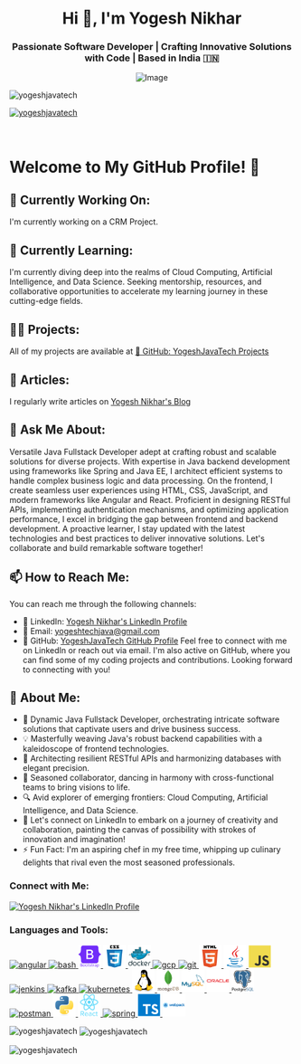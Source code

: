 <h1 align="center">Hi 👋, I'm Yogesh Nikhar</h1>
<h3 align="center">Passionate Software Developer | Crafting Innovative Solutions with Code | Based in India 🇮🇳</h3>
<p align="center">
  <img src="https://camo.githubusercontent.com/19db51af5f90f1b152bc0b9078f5fe97053955be5074f03f17019c70345bdcdb/68747470733a2f2f6d69726f2e6d656469756d2e636f6d2f6d61782f313336302f302a37513379765349765f7430696f4a2d5a2e676966" alt="Image" width="400">
</p>

<p align="left"> <img src="https://komarev.com/ghpvc/?username=yogeshjavatech&label=Profile%20views&color=0e75b6&style=flat" alt="yogeshjavatech" /> </p>

<p align="left"> <a href="https://github.com/ryo-ma/github-profile-trophy"><img src="https://github-profile-trophy.vercel.app/?username=yogeshjavatech" alt="yogeshjavatech" /></a> </p>

<p align="left"> <a href="https://twitter.com/" target="blank"><img src="https://img.shields.io/twitter/follow/?logo=twitter&style=for-the-badge" alt="" /></a> </p>

# Welcome to My GitHub Profile! 👋

## 🔭 Currently Working On:
I'm currently working on a CRM Project.

## 🌱 Currently Learning:
I'm currently diving deep into the realms of Cloud Computing, Artificial Intelligence, and Data Science. Seeking mentorship, resources, and collaborative opportunities to accelerate my learning journey in these cutting-edge fields.

## 👨‍💻 Projects:
All of my projects are available at [🚀 GitHub: YogeshJavaTech Projects](https://github.com/YogeshJavaTech)

## 📝 Articles:
I regularly write articles on [Yogesh Nikhar's Blog](https://yogeshnikhar.wordpress.com/yogesh-nikharsoftware-developer/)

## 💬 Ask Me About:
Versatile Java Fullstack Developer adept at crafting robust and scalable solutions for diverse projects. With expertise in Java backend development using frameworks like Spring and Java EE, I architect efficient systems to handle complex business logic and data processing. On the frontend, I create seamless user experiences using HTML, CSS, JavaScript, and modern frameworks like Angular and React. Proficient in designing RESTful APIs, implementing authentication mechanisms, and optimizing application performance, I excel in bridging the gap between frontend and backend development. A proactive learner, I stay updated with the latest technologies and best practices to deliver innovative solutions. Let's collaborate and build remarkable software together!

## 📫 How to Reach Me:
You can reach me through the following channels:
- 🔗 LinkedIn: [Yogesh Nikhar's LinkedIn Profile](https://www.linkedin.com/in/yogesh-nikhar-b0b4451a2/)
- 📧 Email: yogeshtechjava@gmail.com
- 🐙 GitHub: [YogeshJavaTech GitHub Profile](https://github.com/YogeshJavaTech)
Feel free to connect with me on LinkedIn or reach out via email. I'm also active on GitHub, where you can find some of my coding projects and contributions. Looking forward to connecting with you!

## 🚀 About Me:
- 🚀 Dynamic Java Fullstack Developer, orchestrating intricate software solutions that captivate users and drive business success.
- 💡 Masterfully weaving Java's robust backend capabilities with a kaleidoscope of frontend technologies.
- 🎨 Architecting resilient RESTful APIs and harmonizing databases with elegant precision.
- 🤝 Seasoned collaborator, dancing in harmony with cross-functional teams to bring visions to life.
- 🔍 Avid explorer of emerging frontiers: Cloud Computing, Artificial Intelligence, and Data Science.
- 🌟 Let's connect on LinkedIn to embark on a journey of creativity and collaboration, painting the canvas of possibility with strokes of innovation and imagination!
- ⚡ Fun Fact: I'm an aspiring chef in my free time, whipping up culinary delights that rival even the most seasoned professionals.


<h3 align="left">Connect with Me:</h3>
<p align="left">
  <a href="https://linkedin.com/in/yogesh-nikhar-b0b4451a2" target="_blank">
    <img align="center" src="https://raw.githubusercontent.com/rahuldkjain/github-profile-readme-generator/master/src/images/icons/Social/linked-in-alt.svg" alt="Yogesh Nikhar's LinkedIn Profile" height="30" width="40" />
  </a>
</p>


<h3 align="left">Languages and Tools:</h3>
<p align="left"> <a href="https://angular.io" target="_blank" rel="noreferrer"> <img src="https://angular.io/assets/images/logos/angular/angular.svg" alt="angular" width="40" height="40"/> </a> <a href="https://www.gnu.org/software/bash/" target="_blank" rel="noreferrer"> <img src="https://www.vectorlogo.zone/logos/gnu_bash/gnu_bash-icon.svg" alt="bash" width="40" height="40"/> </a> <a href="https://getbootstrap.com" target="_blank" rel="noreferrer"> <img src="https://raw.githubusercontent.com/devicons/devicon/master/icons/bootstrap/bootstrap-plain-wordmark.svg" alt="bootstrap" width="40" height="40"/> </a> <a href="https://www.w3schools.com/css/" target="_blank" rel="noreferrer"> <img src="https://raw.githubusercontent.com/devicons/devicon/master/icons/css3/css3-original-wordmark.svg" alt="css3" width="40" height="40"/> </a> <a href="https://www.docker.com/" target="_blank" rel="noreferrer"> <img src="https://raw.githubusercontent.com/devicons/devicon/master/icons/docker/docker-original-wordmark.svg" alt="docker" width="40" height="40"/> </a> <a href="https://cloud.google.com" target="_blank" rel="noreferrer"> <img src="https://www.vectorlogo.zone/logos/google_cloud/google_cloud-icon.svg" alt="gcp" width="40" height="40"/> </a> <a href="https://git-scm.com/" target="_blank" rel="noreferrer"> <img src="https://www.vectorlogo.zone/logos/git-scm/git-scm-icon.svg" alt="git" width="40" height="40"/> </a> <a href="https://www.w3.org/html/" target="_blank" rel="noreferrer"> <img src="https://raw.githubusercontent.com/devicons/devicon/master/icons/html5/html5-original-wordmark.svg" alt="html5" width="40" height="40"/> </a> <a href="https://www.java.com" target="_blank" rel="noreferrer"> <img src="https://raw.githubusercontent.com/devicons/devicon/master/icons/java/java-original.svg" alt="java" width="40" height="40"/> </a> <a href="https://developer.mozilla.org/en-US/docs/Web/JavaScript" target="_blank" rel="noreferrer"> <img src="https://raw.githubusercontent.com/devicons/devicon/master/icons/javascript/javascript-original.svg" alt="javascript" width="40" height="40"/> </a> <a href="https://www.jenkins.io" target="_blank" rel="noreferrer"> <img src="https://www.vectorlogo.zone/logos/jenkins/jenkins-icon.svg" alt="jenkins" width="40" height="40"/> </a> <a href="https://kafka.apache.org/" target="_blank" rel="noreferrer"> <img src="https://www.vectorlogo.zone/logos/apache_kafka/apache_kafka-icon.svg" alt="kafka" width="40" height="40"/> </a> <a href="https://kubernetes.io" target="_blank" rel="noreferrer"> <img src="https://www.vectorlogo.zone/logos/kubernetes/kubernetes-icon.svg" alt="kubernetes" width="40" height="40"/> </a> <a href="https://www.linux.org/" target="_blank" rel="noreferrer"> <img src="https://raw.githubusercontent.com/devicons/devicon/master/icons/linux/linux-original.svg" alt="linux" width="40" height="40"/> </a> <a href="https://www.mongodb.com/" target="_blank" rel="noreferrer"> <img src="https://raw.githubusercontent.com/devicons/devicon/master/icons/mongodb/mongodb-original-wordmark.svg" alt="mongodb" width="40" height="40"/> </a> <a href="https://www.mysql.com/" target="_blank" rel="noreferrer"> <img src="https://raw.githubusercontent.com/devicons/devicon/master/icons/mysql/mysql-original-wordmark.svg" alt="mysql" width="40" height="40"/> </a> <a href="https://www.oracle.com/" target="_blank" rel="noreferrer"> <img src="https://raw.githubusercontent.com/devicons/devicon/master/icons/oracle/oracle-original.svg" alt="oracle" width="40" height="40"/> </a> <a href="https://www.postgresql.org" target="_blank" rel="noreferrer"> <img src="https://raw.githubusercontent.com/devicons/devicon/master/icons/postgresql/postgresql-original-wordmark.svg" alt="postgresql" width="40" height="40"/> </a> <a href="https://postman.com" target="_blank" rel="noreferrer"> <img src="https://www.vectorlogo.zone/logos/getpostman/getpostman-icon.svg" alt="postman" width="40" height="40"/> </a> <a href="https://www.python.org" target="_blank" rel="noreferrer"> <img src="https://raw.githubusercontent.com/devicons/devicon/master/icons/python/python-original.svg" alt="python" width="40" height="40"/> </a> <a href="https://reactjs.org/" target="_blank" rel="noreferrer"> <img src="https://raw.githubusercontent.com/devicons/devicon/master/icons/react/react-original-wordmark.svg" alt="react" width="40" height="40"/> </a> <a href="https://spring.io/" target="_blank" rel="noreferrer"> <img src="https://www.vectorlogo.zone/logos/springio/springio-icon.svg" alt="spring" width="40" height="40"/> </a> <a href="https://www.typescriptlang.org/" target="_blank" rel="noreferrer"> <img src="https://raw.githubusercontent.com/devicons/devicon/master/icons/typescript/typescript-original.svg" alt="typescript" width="40" height="40"/> </a> <a href="https://webpack.js.org" target="_blank" rel="noreferrer"> <img src="https://raw.githubusercontent.com/devicons/devicon/d00d0969292a6569d45b06d3f350f463a0107b0d/icons/webpack/webpack-original-wordmark.svg" alt="webpack" width="40" height="40"/> </a> </p>

<p><img align="left" src="https://github-readme-stats.vercel.app/api/top-langs?username=yogeshjavatech&show_icons=true&locale=en&layout=compact" alt="yogeshjavatech" /></p>

<p>&nbsp;<img align="center" src="https://github-readme-stats.vercel.app/api?username=yogeshjavatech&show_icons=true&locale=en" alt="yogeshjavatech" /></p>

<p><img align="center" src="https://github-readme-streak-stats.herokuapp.com/?user=yogeshjavatech&" alt="yogeshjavatech" /></p>
